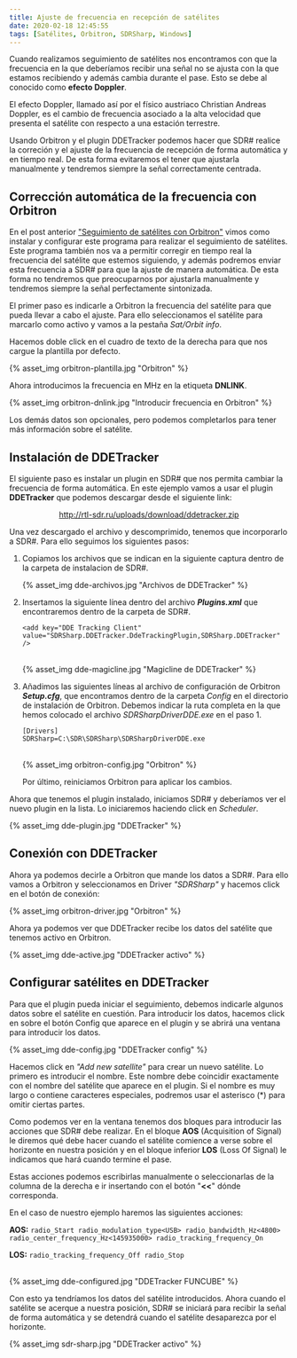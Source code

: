 ```yaml
---
title: Ajuste de frecuencia en recepción de satélites
date: 2020-02-18 12:45:55
tags: [Satélites, Orbitron, SDRSharp, Windows]
---
```



Cuando realizamos seguimiento de satélites nos encontramos con que la frecuencia en la que deberíamos recibir una señal no se ajusta con la que estamos recibiendo y además cambia durante el pase. Esto se debe al conocido como **efecto Doppler**.

El efecto Doppler, llamado así por el físico austriaco Christian Andreas Doppler, es el cambio de frecuencia asociado a la alta velocidad que presenta el satélite con respecto a una estación terrestre.

Usando Orbitron y el plugin DDETracker podemos hacer que SDR# realice la correción y el ajuste de la frecuencia de recepción de forma automática y en tiempo real. De esta forma evitaremos el tener que ajustarla manualmente y tendremos siempre la señal correctamente centrada.

<!-- more -->


## Corrección automática de la frecuencia con Orbitron

En el post anterior ["Seguimiento de satélites con Orbitron"](https://sdr-es.com/2020/01/23/seguimiento-satelites-orbitron/) vimos como instalar y configurar este programa para realizar el seguimiento de satélites. Este programa también nos va a permitir corregir en tiempo real la frecuencia del satélite que estemos siguiendo, y además podremos enviar esta frecuencia a SDR# para que la ajuste de manera automática. De esta forma no tendremos que preocuparnos por ajustarla manualmente y tendremos siempre la señal perfectamente sintonizada.


El primer paso es indicarle a Orbitron la frecuencia del satélite para que pueda llevar a cabo el ajuste. Para ello seleccionamos el satélite para marcarlo como activo y vamos a la pestaña _Sat/Orbit info_.

Hacemos doble click en el cuadro de texto de la derecha para que nos cargue la plantilla por defecto.

{% asset_img orbitron-plantilla.jpg "Orbitron" %}

Ahora introducimos la frecuencia en MHz en la etiqueta **DNLINK**.

{% asset_img orbitron-dnlink.jpg "Introducir frecuencia en Orbitron" %}

Los demás datos son opcionales, pero podemos completarlos para tener más información sobre el satélite.


## Instalación de DDETracker

El siguiente paso es instalar un plugin en SDR# que nos permita cambiar la frecuencia de forma automática.
En este ejemplo vamos a usar el plugin **DDETracker** que podemos descargar desde el siguiente link:

[<center>http://rtl-sdr.ru/uploads/download/ddetracker.zip</center>](http://rtl-sdr.ru/uploads/download/ddetracker.zip)

Una vez descargado el archivo y descomprimido, tenemos que incorporarlo a SDR#. Para ello seguimos los siguientes pasos:

1. Copiamos los archivos que se indican en la siguiente captura dentro de la carpeta de instalacion de SDR#.

    {% asset_img dde-archivos.jpg "Archivos de DDETracker" %}

2. Insertamos la siguiente línea dentro del archivo _**Plugins.xml**_ que encontraremos dentro de la carpeta de SDR#.

    ```
    <add key="DDE Tracking Client" value="SDRSharp.DDETracker.DdeTrackingPlugin,SDRSharp.DDETracker" />
    ```
    </br>
    {% asset_img dde-magicline.jpg "Magicline de DDETracker" %}


3. Añadimos las siguientes líneas al archivo de configuración de Orbitron _**Setup.cfg**_, que encontramos dentro de la carpeta _Config_ en el directorio de instalación de Orbitron.
    Debemos indicar la ruta completa en la que hemos colocado el archivo _SDRSharpDriverDDE.exe_ en el paso 1.

    ```
    [Drivers]
    SDRSharp=C:\SDR\SDRSharp\SDRSharpDriverDDE.exe
    ```
    </br>
    {% asset_img orbitron-config.jpg "Orbitron" %}

    Por último, reiniciamos Orbitron para aplicar los cambios.


Ahora que tenemos el plugin instalado, iniciamos SDR# y deberíamos ver el nuevo plugin en la lista. Lo iniciaremos haciendo click en _Scheduler_.

{% asset_img dde-plugin.jpg "DDETracker" %}


## Conexión con DDETracker

Ahora ya podemos decirle a Orbitron que mande los datos a SDR#. Para ello vamos a Orbitron y seleccionamos en Driver _"SDRSharp"_ y hacemos click en el botón de conexión:

{% asset_img orbitron-driver.jpg "Orbitron" %}

Ahora ya podemos ver que DDETracker recibe los datos del satélite que tenemos activo en Orbitron.

{% asset_img dde-active.jpg "DDETracker activo" %}


## Configurar satélites en DDETracker

Para que el plugin pueda iniciar el seguimiento, debemos indicarle algunos datos sobre el satélite en cuestión.
Para introducir los datos, hacemos click en sobre el botón Config que aparece en el plugin y se abrirá una ventana para introducir los datos.

{% asset_img dde-config.jpg "DDETracker config" %}


Hacemos click en _"Add new satellite"_ para crear un nuevo satélite.
Lo primero es introducir el nombre. Este nombre debe coincidir exactamente con el nombre del satélite que aparece en el plugin.
Si el nombre es muy largo o contiene caracteres especiales, podremos usar el asterisco (*) para omitir ciertas partes.

Como podemos ver en la ventana tenemos dos bloques para introducir las acciones que SDR# debe realizar. En el bloque **AOS** (Acquisition of Signal) le diremos qué debe hacer cuando el satélite comience a verse sobre el horizonte en nuestra posición y en el bloque inferior **LOS** (Loss Of Signal) le indicamos que hará cuando termine el pase.

Estas acciones podemos escribirlas manualmente o seleccionarlas de la columna de la derecha e ir insertando con el botón "**<<**" dónde corresponda.

En el caso de nuestro ejemplo haremos las siguientes acciones:

**AOS:**
    ```
    radio_Start
    radio_modulation_type<USB>
    radio_bandwidth_Hz<4800>
    radio_center_frequency_Hz<145935000>
    radio_tracking_frequency_On
    ```

**LOS:**
    ```
    radio_tracking_frequency_Off
    radio_Stop
    ```

</br>
{% asset_img dde-configured.jpg "DDETracker FUNCUBE" %}

Con esto ya tendríamos los datos del satélite introducidos. Ahora cuando el satélite se acerque a nuestra posición, SDR# se iniciará para recibir la señal de forma automática y se detendrá cuando el satélite desaparezca por el horizonte.

{% asset_img sdr-sharp.jpg "DDETracker activo" %}

